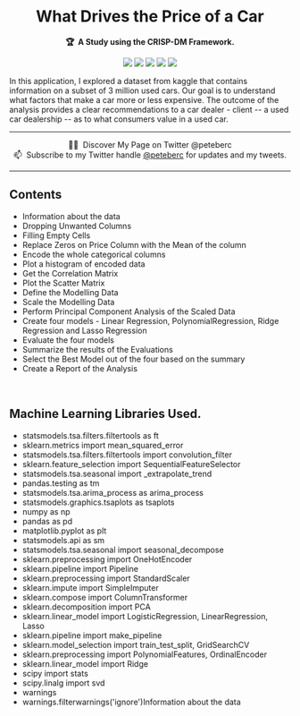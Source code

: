 <!-- markdownlint-disable -->
<h1 align="center">
    What Drives the Price of a Car
    <br>
</h1>

<p align="center">
    <strong>🏆&nbsp; A Study using the CRISP-DM Framework.</strong>
</p>

<p align="center">
    <a href="https://github.com/pnanyaduba/kraftwerk/tree/main/practical_application_II_starter" title="Best-of-badge"><img src="http://bit.ly/3o3EHNN"></a>
    <a href="#Contents" title="Project Count"><img src="https://img.shields.io/badge/projects-2-blue.svg?color=5ac4bf"></a>
    <a href="#Contribution" title="Contributions are welcome"><img src="https://img.shields.io/badge/contributions-welcome-green.svg"></a>
    <a href="https://github.com/ml-tooling/best-of-ml-python/releases" title="Best-of Updates"><img src="https://img.shields.io/github/release-date/ml-tooling/best-of-ml-python?color=green&label=updated"></a>
    <a href="https://twitter.com/peteberc" title="Follow on Twitter"><img src="https://img.shields.io/twitter/follow/mltooling.svg?style=social&label=Follow"></a>
</p>

In this application, I explored a dataset from kaggle that contains information on a subset of 3 million used cars. Our goal is to understand what factors that make a car more or less expensive. The outcome of the analysis provides a clear recommendations to a car dealer - client -- a used car dealership -- as to what consumers value in a used car.

---

<p align="center">
     🧙‍♂️&nbsp; Discover My Page on Twitter @peteberc<br>
    📫&nbsp; Subscribe to my Twitter handle <a href="http://twitter.com/peteberc">@peteberc</a> for updates and my tweets.
</p>

---


## Contents

- Information about the data
- Dropping Unwanted Columns
- Filling Empty Cells
- Replace Zeros on Price Column with the Mean of the column
- Encode the whole categorical columns
- Plot a histogram of encoded data
- Get the Correlation Matrix
- Plot the Scatter Matrix
- Define the Modelling Data
- Scale the Modelling Data
- Perform Principal Component Analysis of the Scaled Data
- Create four models - Linear Regression, PolynomialRegression, Ridge Regression and Lasso Regression
- Evaluate the four models
- Summarize the results of the Evaluations
- Select the Best Model out of the four based on the summary
- Create a Report of the Analysis

<br>

## Machine Learning Libraries Used.

- statsmodels.tsa.filters.filtertools as ft
- sklearn.metrics import mean_squared_error
- statsmodels.tsa.filters.filtertools import convolution_filter
- sklearn.feature_selection import SequentialFeatureSelector
- statsmodels.tsa.seasonal import _extrapolate_trend
- pandas.testing as tm
- statsmodels.tsa.arima_process as arima_process
- statsmodels.graphics.tsaplots as tsaplots
- numpy as np
- pandas as pd
- matplotlib.pyplot as plt
- statsmodels.api as sm
- statsmodels.tsa.seasonal import seasonal_decompose
- sklearn.preprocessing import OneHotEncoder
- sklearn.pipeline import Pipeline
- sklearn.preprocessing import StandardScaler
- sklearn.impute import SimpleImputer
- sklearn.compose import ColumnTransformer
- sklearn.decomposition import PCA
- sklearn.linear_model import LogisticRegression, LinearRegression, Lasso
- sklearn.pipeline import make_pipeline
- sklearn.model_selection import train_test_split, GridSearchCV
- sklearn.preprocessing import PolynomialFeatures, OrdinalEncoder
- sklearn.linear_model import Ridge
- scipy import stats
- scipy.linalg import svd
- warnings
- warnings.filterwarnings('ignore')Information about the data
